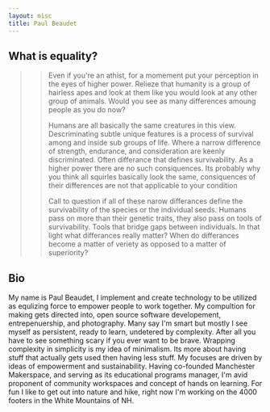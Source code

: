 ```yaml
---
layout: misc
title: Paul Beaudet
---
```


## What is equality?

>> Even if you're an athist, for a momement put your perception in the eyes of higher power. Relieze that humanity is a group of hairless apes and look at them like you would look at any other group of animals. Would you see as many differences amoung people as you do now?
>>
>> Humans are all basically the same creatures in this view. Descriminating subtle unique features is a process of survival among and inside sub groups of life. Where a narrow difference of strength, endurance, and consideration are keenly discriminated. Often differance that defines survivability. As a higher power there are no such consiquences. Its probably why you think all squirles basically look the same, consiquences of their differences are not that applicable to your condition
>>
>> Call to question if all of these narow differances define the survivability of the species or the individual seeds. Humans pass on more than their genetic traits, they also pass on tools of survivability. Tools that bridge gaps between individuals. In that light what differances really matter? When do differances become a matter of veriety as opposed to a matter of superiority?

## Bio

My name is Paul Beaudet, I implement and create technology to be utilized as equlizing force to empower people to work together. My compultion for making gets directed into, open source software developement, entrepenuership, and photography. Many say I'm smart but mostly I see myself as persistent, ready to learn, undetered by complexity. After all you have to see something scary if you ever want to be brave. Wrapping complexity in simplicity is my idea of minimalism. Its more about having stuff that actually gets used then having less stuff. My focuses are driven by ideas of empowerment and sustainability. Having co-founded Manchester Makerspace, and serving as its educational programs manager, I'm avid proponent of community workspaces and concept of hands on learning. For fun I like to get out into nature and hike, right now I'm working on the 4000 footers in the White Mountains of NH.
